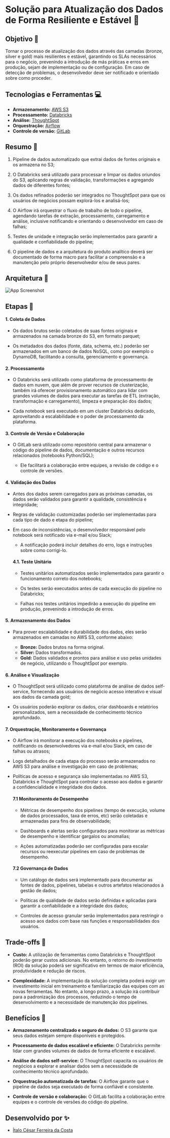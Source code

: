 # Solução para Atualização dos Dados de Forma Resiliente e Estável 🚀

## Objetivo 🎯

Tornar o processo de atualização dos dados através das camadas (bronze, silver e gold) mais resilientes e estável, garantindo os SLAs necessários para o negócio, prevenindo a introdução de más práticas e erros em produção, sejam de implementação ou de configuração. Em caso de detecção de problemas, o desenvolvedor deve ser notificado e orientado sobre como proceder. 

## Tecnologias e Ferramentas 💻

- **Armazenamento:** [AWS S3](https://aws.amazon.com/pt/s3/)
- **Processamento:** [Databricks](https://www.databricks.com/br)
- **Análise:** [ThoughtSpot](https://www.thoughtspot.com/)
- **Orquestração:** [Airflow](https://airflow.apache.org/)
- **Controle de versão:** [GitLab](https://about.gitlab.com/)

## Resumo 🔎

1. Pipeline de dados automatizado que extrai dados de fontes originais e os armazena no S3;

2. O Databricks será utilizado para processar e limpar os dados oriundos do S3, aplicando regras de validação, transformações e agregando dados de diferentes fontes;

3. Os dados refinados poderão ser integrados no ThoughtSpot para que os usuários de negócios possam explorá-los e analisá-los;

4. O Airflow irá orquestrar o fluxo de trabalho de todo o pipeline, agendando tarefas de extração, processamento, carregamento e análise, inclusive notificando e orientando o desenvolvedor em caso de falhas;

5. Testes de unidade e integração serão implementados para garantir a qualidade e confiabilidade do pipeline;

6. O pipeline de dados e a arquitetura do produto analítico deverá ser documentado de forma macro para facilitar a compreensão e a manutenção pelo próprio desenvolvedor e/ou de seus pares.

## Arquitetura 🎲

![App Screenshot](https://via.placeholder.com/468x300?text=App+Screenshot+Here)


## Etapas 📃

#### 1. Coleta de Dados

- Os dados brutos serão coletados de suas fontes originais e armazenados na camada bronze do S3, em formato parquet;

- Os metadados dos dados (fonte, data, schema, etc.) poderão ser armazenados em um banco de dados NoSQL, como por exemplo o DynamoDB, facilitando a consulta, gerenciamento e governança.

#### 2. Processamento

- O Databricks será utilizado como plataforma de processamento de dados em nuvem, que além de prover recursos de clusterização, também irá oferecer provisionamento automático para lidar com grandes volumes de dados para executar as tarefas de ETL (extração, transformação e carregamento), limpeza e preparação dos dados;

- Cada notebook será executado em um cluster Databricks dedicado, aproveitando a escalabilidade e o poder de processamento da plataforma.

#### 3. Controle de Versão e Colaboração

- O GitLab será utilizado como repositório central para armazenar o código do pipeline de dados, documentação e outros recursos relacionados (notebooks Python/SQL);

    - Ele facilitará a colaboração entre equipes, a revisão de código e o controle de versões.

#### 4. Validação dos Dados

- Antes dos dados serem carregados para as próximas camadas, os dados serão validados para garantir a qualidade, consistência e integridade;

- Regras de validação customizadas poderão ser implementadas para cada tipo de dado e etapa do pipeline;

- Em caso de inconsistências, o desenvolvedor responsável pelo notebook será notificado via e-mail e/ou Slack;
    - A notificação poderá incluir detalhes do erro, logs e instruções sobre como corrigi-lo.

    #### 4.1. Teste Unitário

    - Testes unitários automatizados serão implementados para garantir o funcionamento correto dos notebooks;

    - Os testes serão executados antes de cada execução do pipeline no Databricks;

    - Falhas nos testes unitários impedirão a execução do pipeline em produção, prevenindo a introdução de erros.

#### 5. Armazenamento dos Dados

- Para prover escalabilidade e durabilidade dos dados, eles serão armazenados em camadas no AWS S3, conforme abaixo:

    - **Bronze:** Dados brutos na forma original.
    - **Silver:** Dados transformados.
    - **Gold:** Dados validados e prontos para análise e uso pelas unidades de negócio, utilizando o ThoughtSpot por exemplo.

#### 6. Análise e Visualização

- O ThoughtSpot será utilizado como plataforma de análise de dados self-service, fornecendo aos usuários de negócio acesso interativo e visual aos dados da camada gold;

- Os usuários poderão explorar os dados, criar dashboards e relatórios personalizados, sem a necessidade de conhecimento técnico aprofundado.

#### 7. Orquestração, Monitoramento e Governança

- O Airflow irá monitorar a execução dos notebooks e pipelines, notificando os desenvolvedores via e-mail e/ou Slack, em caso de falhas ou atrasos;

- Logs detalhados de cada etapa do processo serão armazenados no AWS S3 para análise e investigação em caso de problemas;

- Políticas de acesso e segurança são implementadas no AWS S3, Databricks e ThoughtSpot para controlar o acesso aos dados e garantir a confidencialidade e integridade dos dados.

    #### 7.1 Monitoramento de Desempenho

    - Métricas de desempenho dos pipelines (tempo de execução, volume de dados processados, taxa de erros, etc) serão coletadas e armazenadas para fins de observabilidade;

    - Dashboards e alertas serão configurados para monitorar as métricas de desempenho e identificar gargalos ou anomalias;

     - Ações automatizadas poderão ser configuradas para escalar recursos ou reexecutar pipelines em caso de problemas de desempenho.

    #### 7.2 Governança de Dados

    - Um catálogo de dados será implementado para documentar as fontes de dados, pipelines, tabelas e outros artefatos relacionados à gestão de dados;

    - Políticas de qualidade de dados serão definidas e aplicadas para garantir a confiabilidade e a integridade dos dados;

    - Controles de acesso granular serão implementados para restringir o acesso aos dados com base nas funções e responsabilidades dos usuários.

## Trade-offs 🔄

- **Custo:** A utilização de ferramentas como Databricks e ThoughtSpot poderão gerar custos adicionais. No entanto, o retorno do investimento (ROI) da solução poderá ser significativo em termos de maior eficiência, produtividade e redução de riscos.

- **Complexidade:** A implementação da solução completa poderá exigir um investimento inicial em treinamento e familiarização das equipes com as novas ferramentas. No entanto, a longo prazo, a solução irá contribuir para a padronização dos processos, reduzindo o tempo de desenvolvimento e a necessidade de manutenção dos pipelines.

## Benefícios 🎁

- **Armazenamento centralizado e seguro de dados:** O S3 garante que seus dados estejam sempre disponíveis e protegidos.

- **Processamento de dados escalável e eficiente:** O Databricks permite lidar com grandes volumes de dados de forma eficiente e escalável.

- **Análise de dados self-service:** O ThoughtSpot capacita os usuários de negócios a explorar e analisar dados sem a necessidade de conhecimento técnico aprofundado.

- **Orquestração automatizada de tarefas:** O Airflow garante que o pipeline de dados seja executado de forma confiável e consistente.

- **Controle de versão e colaboração:** O GitLab facilita a colaboração entre equipes e o controle de versões do código do pipeline.

## Desenvolvido por ✨

- [Ítalo César Ferreira da Costa](https://www.olatiferreira.com)